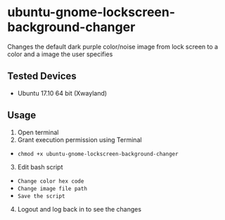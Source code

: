 # ubuntu-gnome-lockscreen-background-changer
Changes the default dark purple color/noise image from lock screen to a color and a image the user specifies

## Tested Devices
* Ubuntu 17.10 64 bit (Xwayland)

## Usage

1. Open terminal
2. Grant execution permission using Terminal
* ```chmod +x ubuntu-gnome-lockscreen-background-changer```
3. Edit bash script
* ```Change color hex code```
* ```Change image file path```
* ```Save the script```
4. Logout and log back in to see the changes
